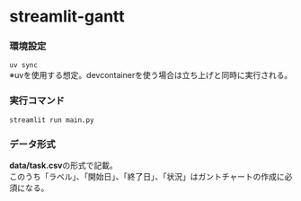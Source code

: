 # streamlit-gantt

### 環境設定
`uv sync`  
※uvを使用する想定。devcontainerを使う場合は立ち上げと同時に実行される。

### 実行コマンド  
`streamlit run main.py`

### データ形式  
**data/task.csv**の形式で記載。  
このうち「ラベル」、「開始日」、「終了日」、「状況」はガントチャートの作成に必須になる。

